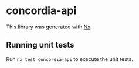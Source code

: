 # concordia-api

This library was generated with [Nx](https://nx.dev).

## Running unit tests

Run `nx test concordia-api` to execute the unit tests.
